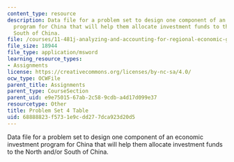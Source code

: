 ```yaml
---
content_type: resource
description: Data file for a problem set to design one component of an economic investment
  program for China that will help them allocate investment funds to the North and/or
  South of China.
file: /courses/11-481j-analyzing-and-accounting-for-regional-economic-growth-spring-2009/68888823f5731e9cdd277dca923d20d5_pset04_table.xls
file_size: 18944
file_type: application/msword
learning_resource_types:
- Assignments
license: https://creativecommons.org/licenses/by-nc-sa/4.0/
ocw_type: OCWFile
parent_title: Assignments
parent_type: CourseSection
parent_uid: e9e75015-67ab-2c58-9cdb-a4d17d099e37
resourcetype: Other
title: Problem Set 4 Table
uid: 68888823-f573-1e9c-dd27-7dca923d20d5
---
```

Data file for a problem set to design one component of an economic investment program for China that will help them allocate investment funds to the North and/or South of China.